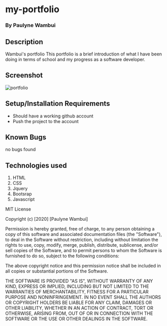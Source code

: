 # my-portfolio 
### By **Paulyne Wambui**
## Description
Wambui's portfolio
This portfolio is a brief introduction of what I have been doing in terms of school and my progress as a software developer.

## Screenshot
![portfolio](https://user-images.githubusercontent.com/69419673/93513853-1f2c5680-f92f-11ea-9843-04c92054302b.png)

## Setup/Installation Requirements 
* Should have a working github account
* Push the project to the account

## Known Bugs
no bugs found

## Technologies used 
1. HTML
2. CSS
3. Jquery
4. Bootsrap
5. Javascript

MIT License

Copyright (c) [2020] [Paulyne Wambui]

Permission is hereby granted, free of charge, to any person obtaining a copy
of this software and associated documentation files (the "Software"), to deal
in the Software without restriction, including without limitation the rights
to use, copy, modify, merge, publish, distribute, sublicense, and/or sell
copies of the Software, and to permit persons to whom the Software is
furnished to do so, subject to the following conditions:

The above copyright notice and this permission notice shall be included in all
copies or substantial portions of the Software.

THE SOFTWARE IS PROVIDED "AS IS", WITHOUT WARRANTY OF ANY KIND, EXPRESS OR
IMPLIED, INCLUDING BUT NOT LIMITED TO THE WARRANTIES OF MERCHANTABILITY,
FITNESS FOR A PARTICULAR PURPOSE AND NONINFRINGEMENT. IN NO EVENT SHALL THE
AUTHORS OR COPYRIGHT HOLDERS BE LIABLE FOR ANY CLAIM, DAMAGES OR OTHER
LIABILITY, WHETHER IN AN ACTION OF CONTRACT, TORT OR OTHERWISE, ARISING FROM,
OUT OF OR IN CONNECTION WITH THE SOFTWARE OR THE USE OR OTHER DEALINGS IN THE
SOFTWARE.
